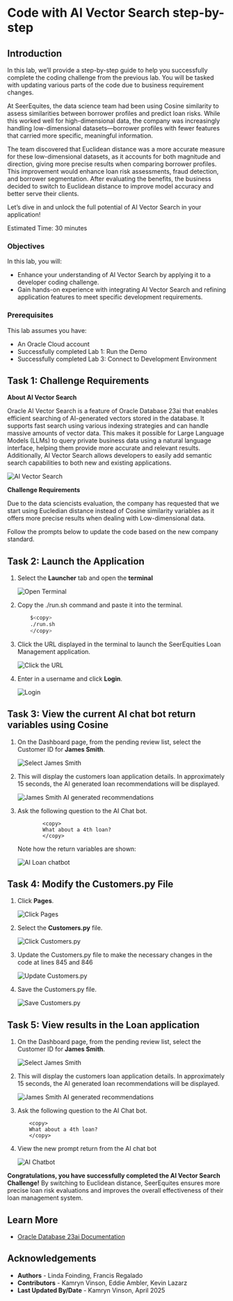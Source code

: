 # Code with AI Vector Search step-by-step

## Introduction

In this lab, we’ll provide a step-by-step guide to help you successfully complete the coding challenge from the previous lab. You will be tasked with updating various parts of the code due to business requirement changes. 

At SeerEquites, the data science team had been using Cosine similarity to assess similarities between borrower profiles and predict loan risks. While this worked well for high-dimensional data, the company was increasingly handling low-dimensional datasets—borrower profiles with fewer features that carried more specific, meaningful information.

The team discovered that Euclidean distance was a more accurate measure for these low-dimensional datasets, as it accounts for both magnitude and direction, giving more precise results when comparing borrower profiles. This improvement would enhance loan risk assessments, fraud detection, and borrower segmentation.
After evaluating the benefits, the business decided to switch to Euclidean distance to improve model accuracy and better serve their clients.

Let’s dive in and unlock the full potential of AI Vector Search in your application!

Estimated Time: 30 minutes

### Objectives

In this lab, you will:
* Enhance your understanding of AI Vector Search by applying it to a developer coding challenge.
* Gain hands-on experience with integrating AI Vector Search and refining application features to meet specific development requirements.

### Prerequisites

This lab assumes you have:
* An Oracle Cloud account
* Successfully completed Lab 1: Run the Demo
* Successfully completed Lab 3: Connect to Development Environment

## Task 1: Challenge Requirements 

**About AI Vector Search**

Oracle AI Vector Search is a feature of Oracle Database 23ai that enables efficient searching of AI-generated vectors stored in the database. It supports fast search using various indexing strategies and can handle massive amounts of vector data. This makes it possible for Large Language Models (LLMs) to query private business data using a natural language interface, helping them provide more accurate and relevant results. Additionally, AI Vector Search allows developers to easily add semantic search capabilities to both new and existing applications.

![AI Vector Search](./images/ai-vector-diagram.png " ")    

**Challenge Requirements** 

Due to the data sciencists evaluation, the company has requested that we start using Eucledian distance instead of Cosine similarity variables as it offers more precise results when dealing with Low-dimensional data. 

Follow the prompts below to update the code based on the new company standard. 

## Task 2: Launch the Application

1. Select the **Launcher** tab and open the **terminal**

    ![Open Terminal](./images/open-terminal.png " ")

2. Copy the ./run.sh command and paste it into the terminal.

    ````bash
        $<copy>
        ./run.sh
        </copy>
    ````

3. Click the URL displayed in the terminal to launch the SeerEquities Loan Management application.

    ![Click the URL](./images/click-url.png " ")

4. Enter in a username and click **Login**.

    ![Login](./images/login.png " ")

## Task 3: View the current AI chat bot return variables using Cosine

1. On the Dashboard page, from the pending review list, select the Customer ID for **James Smith**.

    ![Select James Smith](./images/james-smith.png " ")

2. This will display the customers loan application details. In approximately 15 seconds, the AI generated loan recommendations will be displayed.

    ![James Smith AI generated recommendations](./images/ai-exercise.png " ") 

3. Ask the following question to the AI Chat bot.

    ````text
            <copy>
            What about a 4th loan?
            </copy>
    ````   

    Note how the return variables are shown:

    ![AI Loan chatbot](./images/cosine-ai.png " ")

## Task 4: Modify the Customers.py File

1. Click **Pages**.

    ![Click Pages](./images/click-pages.png " ")

2. Select the **Customers.py** file.

    ![Click Customers.py](./images/customers-py.png " ")

3. Update the Customers.py file to make the necessary changes in the code at lines 845 and 846

    ![Update Customers.py](./images/euclidean-2.png " ")

4. Save the Customers.py file.

    ![Save Customers.py](./images/save-customers-py.png " ")

## Task 5: View results in the Loan application

1. On the Dashboard page, from the pending review list, select the Customer ID for **James Smith**.

    ![Select James Smith](./images/james-smith.png " ")

2. This will display the customers loan application details. In approximately 15 seconds, the AI generated loan recommendations will be displayed.

    ![James Smith AI generated recommendations](./images/ai-exercise.png " ") 

3. Ask the following question to the AI Chat bot.

 ````text
        <copy>
        What about a 4th loan?
        </copy>
````
4. View the new prompt return from the AI chat bot

    ![AI Chatbot](./images/euclidean-2-ai.png " ")



**Congratulations, you have successfully completed the AI Vector Search Challenge!** By switching to Euclidean distance, SeerEquites ensures more precise loan risk evaluations and improves the overall effectiveness of their loan management system.

## Learn More

* [Oracle Database 23ai Documentation](https://docs.oracle.com/en/database/oracle/oracle-database/23/)

## Acknowledgements
* **Authors** - Linda Foinding, Francis Regalado
* **Contributors** - Kamryn Vinson, Eddie Ambler, Kevin Lazarz
* **Last Updated By/Date** - Kamryn Vinson, April 2025

